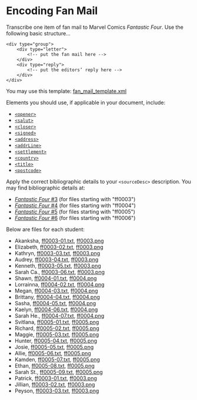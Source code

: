 # Encoding Fan Mail

Transcribe one item of fan mail to Marvel Comics _Fantastic Four_. Use the following basic structure…

```
<div type="group">
	<div type="letter">
		<!-- put the fan mail here -->
	</div>
	<div type="reply">
		<!-- put the editors’ reply here -->
	</div>
</div>
```

You may use this template: [fan_mail_template.xml](https://github.com/jawalsh/z652-Digital-Libraries/blob/main/resources/fan_mail_template.xml)

Elements you should use, if applicable in your document, include:

- [`<opener>`](https://tei-c.org/release/doc/tei-p5-doc/en/html/ref-opener.html)
- [`<salut>`](https://tei-c.org/release/doc/tei-p5-doc/en/html/ref-salut.html)
- [`<closer>`](https://tei-c.org/release/doc/tei-p5-doc/en/html/ref-closer.html)
- [`<signed>`](https://tei-c.org/release/doc/tei-p5-doc/en/html/ref-signed.html)
- [`<address>`](https://tei-c.org/release/doc/tei-p5-doc/en/html/ref-address.html)
- [`<addrLine>`](https://tei-c.org/release/doc/tei-p5-doc/en/html/ref-addrLine.html)
- [`<settlement>`](https://tei-c.org/release/doc/tei-p5-doc/en/html/ref-settlement.html)
- [`<country>`](https://tei-c.org/release/doc/tei-p5-doc/en/html/ref-country.html)
- [`<title>`](https://tei-c.org/release/doc/tei-p5-doc/en/html/ref-title.html)
- [`<postcode>`](https://tei-c.org/release/doc/tei-p5-doc/en/html/ref-postcode.html)

Apply the correct bibliographic details to your `<sourceDesc>` description. You may find bibliographic details at:

- [_Fantastic Four_ #3](https://www.comics.org/issue/16830/) (for files starting with "ff0003")
- [_Fantastic Four_ #4](https://www.comics.org/issue/16933/) (for files starting with "ff0004")
- [_Fantastic Four_ #5](https://www.comics.org/issue/17043/) (for files starting with "ff0005")
- [_Fantastic Four_ #6](https://www.comics.org/issue/17152/) (for files starting with "ff0006")
		

Below are files for each student:

- Akanksha, [ff0003-01.txt](https://github.com/jawalsh/z652-Digital-Libraries/blob/main/resources/ff_fan_mail/ff0003-01.txt), [ff0003.png](https://iu.instructure.com/files/145486767/download?download_frd=1)
- Elizabeth, [ff0003-02.txt](https://github.com/jawalsh/z652-Digital-Libraries/blob/main/resources/ff_fan_mail/ff0003-02.txt), [ff0003.png](https://iu.instructure.com/files/145486767/download?download_frd=1)
- Kathryn, [ff0003-03.txt](https://github.com/jawalsh/z652-Digital-Libraries/blob/main/resources/ff_fan_mail/ff0003-03.txt), [ff0003.png](https://iu.instructure.com/files/145486767/download?download_frd=1)
- Audrey, [ff0003-04.txt](https://github.com/jawalsh/z652-Digital-Libraries/blob/main/resources/ff_fan_mail/ff0003-04.txt), [ff0003.png](https://iu.instructure.com/files/145486767/download?download_frd=1)
- Kenneth, [ff0003-05.txt](https://github.com/jawalsh/z652-Digital-Libraries/blob/main/resources/ff_fan_mail/ff0003-05.txt), [ff0003.png](https://iu.instructure.com/files/145486767/download?download_frd=1)
- Sarah Ca., [ff0003-06.txt](https://github.com/jawalsh/z652-Digital-Libraries/blob/main/resources/ff_fan_mail/ff0003-06.txt), [ff0003.png](https://iu.instructure.com/files/145486767/download?download_frd=1)
- Shawn, [ff0004-01.txt](https://github.com/jawalsh/z652-Digital-Libraries/blob/main/resources/ff_fan_mail/ff0004-01.txt), [ff0004.png](https://iu.instructure.com/files/145486768/download?download_frd=1)
- Lorrainna, [ff0004-02.txt](https://github.com/jawalsh/z652-Digital-Libraries/blob/main/resources/ff_fan_mail/ff0004-02.txt), [ff0004.png](https://iu.instructure.com/files/145486768/download?download_frd=1)
- Megan, [ff0004-03.txt](https://github.com/jawalsh/z652-Digital-Libraries/blob/main/resources/ff_fan_mail/ff0004-03.txt), [ff0004.png](https://iu.instructure.com/files/145486768/download?download_frd=1)
- Brittany, [ff0004-04.txt](https://github.com/jawalsh/z652-Digital-Libraries/blob/main/resources/ff_fan_mail/ff0004-04.txt), [ff0004.png](https://iu.instructure.com/files/145486768/download?download_frd=1)
- Sasha, [ff0004-05.txt](https://github.com/jawalsh/z652-Digital-Libraries/blob/main/resources/ff_fan_mail/ff0004-05.txt), [ff0004.png](https://iu.instructure.com/files/145486768/download?download_frd=1)
- Kaelyn, [ff0004-06.txt](https://github.com/jawalsh/z652-Digital-Libraries/blob/main/resources/ff_fan_mail/ff0004-06.txt), [ff0004.png](https://iu.instructure.com/files/145486768/download?download_frd=1)
- Sarah He., [ff0004-07.txt](https://github.com/jawalsh/z652-Digital-Libraries/blob/main/resources/ff_fan_mail/ff0004-07.txt), [ff0004.png](https://iu.instructure.com/files/145486768/download?download_frd=1)
- Svitlana, [ff0005-01.txt](https://github.com/jawalsh/z652-Digital-Libraries/blob/main/resources/ff_fan_mail/ff0005-01.txt), [ff0005.png](https://iu.instructure.com/files/145486770/download?download_frd=1)
- Richard, [ff0005-02.txt](https://github.com/jawalsh/z652-Digital-Libraries/blob/main/resources/ff_fan_mail/ff0005-02.txt), [ff0005.png](https://iu.instructure.com/files/145486770/download?download_frd=1)
- Maggie, [ff0005-03.txt](https://github.com/jawalsh/z652-Digital-Libraries/blob/main/resources/ff_fan_mail/ff0005-03.txt), [ff0005.png](https://iu.instructure.com/files/145486770/download?download_frd=1)
- Hunter, [ff0005-04.txt](https://github.com/jawalsh/z652-Digital-Libraries/blob/main/resources/ff_fan_mail/ff0005-04.txt), [ff0005.png](https://iu.instructure.com/files/145486770/download?download_frd=1)
- Josie, [ff0005-05.txt](https://github.com/jawalsh/z652-Digital-Libraries/blob/main/resources/ff_fan_mail/ff0005-05.txt), [ff0005.png](https://iu.instructure.com/files/145486770/download?download_frd=1)
- Allie, [ff0005-06.txt](https://github.com/jawalsh/z652-Digital-Libraries/blob/main/resources/ff_fan_mail/ff0005-06.txt), [ff0005.png](https://iu.instructure.com/files/145486770/download?download_frd=1)
- Kamden, [ff0005-07.txt](https://github.com/jawalsh/z652-Digital-Libraries/blob/main/resources/ff_fan_mail/ff0005-07.txt), [ff0005.png](https://iu.instructure.com/files/145486770/download?download_frd=1)
- Ethan, [ff0005-08.txt](https://github.com/jawalsh/z652-Digital-Libraries/blob/main/resources/ff_fan_mail/ff0005-08.txt), [ff0005.png](https://iu.instructure.com/files/145486770/download?download_frd=1)
- Sarah St., [ff0005-09.txt](https://github.com/jawalsh/z652-Digital-Libraries/blob/main/resources/ff_fan_mail/ff0005-09.txt), [ff0005.png](https://iu.instructure.com/files/145486770/download?download_frd=1)
- Patrick, [ff0003-01.txt](https://github.com/jawalsh/z652-Digital-Libraries/blob/main/resources/ff_fan_mail/ff0003-01.txt), [ff0003.png](https://iu.instructure.com/files/145486767/download?download_frd=1)
- Jillian, [ff0003-02.txt](https://github.com/jawalsh/z652-Digital-Libraries/blob/main/resources/ff_fan_mail/ff0003-02.txt), [ff0003.png](https://iu.instructure.com/files/145486767/download?download_frd=1)
- Peyson, [ff0003-03.txt](https://github.com/jawalsh/z652-Digital-Libraries/blob/main/resources/ff_fan_mail/ff0003-03.txt), [ff0003.png](https://iu.instructure.com/files/145486767/download?download_frd=1)

